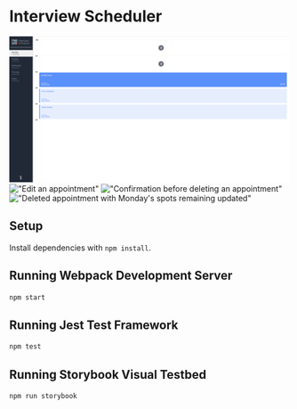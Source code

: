 # Interview Scheduler

!["Showing colour change on hover"](https://github.com/DohBae/scheduler/blob/master/docs/HoverAnimationDayHighlight.png?raw=true)
!["Edit an appointment"]([URL](https://github.com/DohBae/scheduler/blob/master/docs/EditAppointment.png?raw=true))
!["Confirmation before deleting an appointment"]([URL](https://github.com/DohBae/scheduler/blob/master/docs/DeleteConfirmation.png?raw=true))
!["Deleted appointment with Monday's spots remaining updated"]([URL](https://github.com/DohBae/scheduler/blob/master/docs/UpdatedSpotsRemaining.png?raw=true))



## Setup

Install dependencies with `npm install`.

## Running Webpack Development Server

```sh
npm start
```

## Running Jest Test Framework

```sh
npm test
```

## Running Storybook Visual Testbed

```sh
npm run storybook
```
